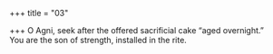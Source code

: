 +++
title = "03"

+++
O Agni, seek after the offered sacrificial cake “aged overnight.”  
You are the son of strength, installed in the rite.  
